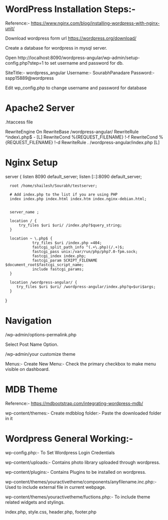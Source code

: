 # WordPress Installation Steps:-

  Reference:- https://www.nginx.com/blog/installing-wordpress-with-nginx-unit/

  Download wordpress form url https://wordpress.org/download/

  Create a database for wordpress in mysql server.

  Open http://localhost:8090/wordpress-angular/wp-admin/setup-config.php?step=1 to set username and password for db.

  SiteTitle:- wordpress_angular
  Username:- SourabhPanadare
  Password:- sspp15889@wordpress

  Edit wp_config.php to change username and password for database

# Apache2 Server

  .htaccess file

  <IfModule mod_rewrite.c>
	RewriteEngine On
	RewriteBase /wordpress-angular/
	RewriteRule ^index\.php$ - [L]
	RewriteCond %{REQUEST_FILENAME} !-f
	RewriteCond %{REQUEST_FILENAME} !-d
	RewriteRule . /wordpress-angular/index.php [L]
  </IfModule>

# Nginx Setup

  server {
      listen 8090 default_server;
      listen [::]:8090 default_server;

      root /home/shailesh/Sourabh/testserver;

      # Add index.php to the list if you are using PHP
      index index.php index.html index.htm index.nginx-debian.html;


      server_name ;

      location / {   
          try_files $uri $uri/ /index.php?$query_string;
      }

      location ~ \.php$ {
                try_files $uri /index.php =404;
                fastcgi_split_path_info ^(.+\.php)(/.+)$;
                fastcgi_pass unix:/var/run/php/php7.0-fpm.sock;
                fastcgi_index index.php;
                fastcgi_param SCRIPT_FILENAME $document_root$fastcgi_script_name;
                include fastcgi_params;
      }

      location /wordpress-angular/ {
         try_files $uri $uri/ /wordpress-angular/index.php?q=$uri$args;
      }

  }


# Navigation

  /wp-admin/options-permalink.php

  Select Post Name Option.

  /wp-admin/your customize theme

  Menus:- Create New Menu:- Check the primary checkbox to make menu visible on dashboard.


# MDB Theme

  Reference:- https://mdbootstrap.com/integrating-wordpress-mdb/

  wp-content/themes:- Create mdbblog folder:- Paste the downloaded folder in it

  
# Wordpress General Working:-

  wp-config.php:- To Set Wordpress Login Credentials

  wp-content/uploads:- Contains photo library uploaded through wordpress.

  wp-content/plugins:- Contains Plugins to be installed on wordpress.

  wp-content/themes/youractivetheme/components/anyfilename.inc.php:- Used to include external file in current webpage. 

  wp-content/themes/youractivetheme/fuctions.php:- To include theme related widgets and stylings.

  

  index.php, style.css, header.php, footer.php
